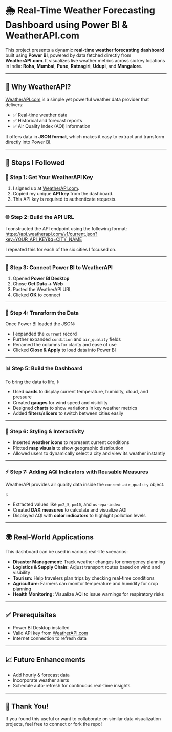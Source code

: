 # 🌦️ Real-Time Weather Forecasting Dashboard using Power BI & WeatherAPI.com

This project presents a dynamic **real-time weather forecasting dashboard** built using **Power BI**, powered by data fetched directly from **WeatherAPI.com**. It visualizes live weather metrics across six key locations in India: **Roha**, **Mumbai**, **Pune**, **Ratnagiri**, **Udupi**, and **Mangalore**.

---

## 🎯 Why WeatherAPI?

[WeatherAPI.com](https://www.weatherapi.com/) is a simple yet powerful weather data provider that delivers:

- ✅ Real-time weather data
- ✅ Historical and forecast reports
- ✅ Air Quality Index (AQI) information

It offers data in **JSON format**, which makes it easy to extract and transform directly into Power BI.

---

## 🔧 Steps I Followed

### 🔑 Step 1: Get Your WeatherAPI Key

1. I signed up at [WeatherAPI.com](https://www.weatherapi.com/).
2. Copied my unique **API key** from the dashboard.
3. This API key is required to authenticate requests.

---

### 🌐 Step 2: Build the API URL

I constructed the API endpoint using the following format:
https://api.weatherapi.com/v1/current.json?key=YOUR_API_KEY&q=CITY_NAME


I repeated this for each of the six cities I focused on.

---

### 🧠 Step 3: Connect Power BI to WeatherAPI

1. Opened **Power BI Desktop**
2. Chose **Get Data → Web**
3. Pasted the WeatherAPI URL
4. Clicked **OK** to connect

---

### 🧹 Step 4: Transform the Data

Once Power BI loaded the JSON:

- I expanded the `current` record
- Further expanded `condition` and `air_quality` fields
- Renamed the columns for clarity and ease of use
- Clicked **Close & Apply** to load data into Power BI

---

### 📊 Step 5: Build the Dashboard

To bring the data to life, I:

- Used **cards** to display current temperature, humidity, cloud, and pressure
- Created **gauges** for wind speed and visibility
- Designed **charts** to show variations in key weather metrics
- Added **filters/slicers** to switch between cities easily

---

### 🎨 Step 6: Styling & Interactivity

- Inserted **weather icons** to represent current conditions
- Plotted **map visuals** to show geographic distribution
- Allowed users to dynamically select a city and view its weather instantly

---

### ⚡ Step 7: Adding AQI Indicators with Reusable Measures

WeatherAPI provides air quality data inside the `current.air_quality` object.

I:

- Extracted values like `pm2_5`, `pm10`, and `us-epa-index`
- Created **DAX measures** to calculate and visualize AQI
- Displayed AQI with **color indicators** to highlight pollution levels

---

## 🌍 Real-World Applications

This dashboard can be used in various real-life scenarios:

- **Disaster Management:** Track weather changes for emergency planning
- **Logistics & Supply Chain:** Adjust transport routes based on wind and visibility
- **Tourism:** Help travelers plan trips by checking real-time conditions
- **Agriculture:** Farmers can monitor temperature and humidity for crop planning
- **Health Monitoring:** Visualize AQI to issue warnings for respiratory risks


---

## ✅ Prerequisites

- Power BI Desktop installed
- Valid API key from [WeatherAPI.com](https://www.weatherapi.com/)
- Internet connection to refresh data

---

## 📈 Future Enhancements

- Add hourly & forecast data
- Incorporate weather alerts
- Schedule auto-refresh for continuous real-time insights

---

## 🙌 Thank You!

If you found this useful or want to collaborate on similar data visualization projects, feel free to connect or fork the repo!

